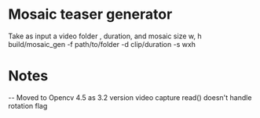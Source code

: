 # Mosaic teaser generator
Take as input a video folder , duration, and mosaic size w, h
build/mosaic_gen -f path/to/folder -d clip/duration -s wxh 

# Notes
--
Moved to Opencv 4.5 as 3.2 version video capture read() doesn't handle rotation flag